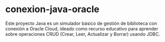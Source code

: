 # conexion-java-oracle
Este proyecto Java es un simulador básico de gestión de biblioteca con conexión a Oracle Cloud, ideado como recurso educativo para aprender sobre operaciones CRUD (Crear, Leer, Actualizar y Borrar) usando JDBC.
